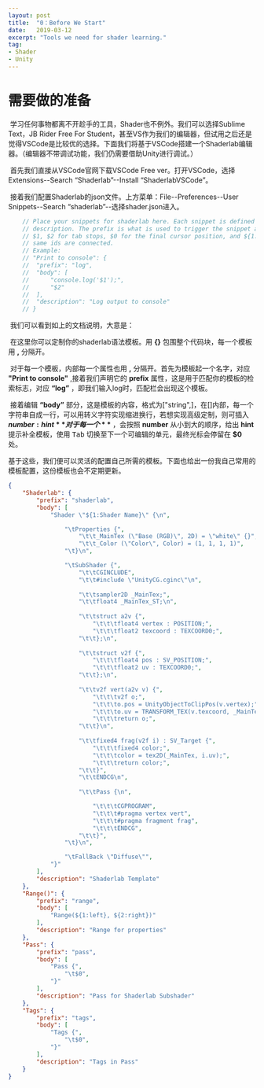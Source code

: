 ```yaml
---
layout: post
title:  "0：Before We Start"
date:   2019-03-12
excerpt: "Tools we need for shader learning."
tag:
- Shader
- Unity
---
```


# 需要做的准备

​	学习任何事物都离不开趁手的工具，Shader也不例外。我们可以选择Sublime Text，JB Rider Free For Student，甚至VS作为我们的编辑器，但试用之后还是觉得VSCode是比较优的选择。下面我们将基于VSCode搭建一个Shaderlab编辑器。（编辑器不带调试功能，我们仍需要借助Unity进行调试。）

​	首先我们直接从VSCode官网下载VSCode Free ver。打开VSCode，选择Extensions--Search “Shaderlab”--Install “ShaderlabVSCode”。

​	接着我们配置Shaderlab的json文件。上方菜单：File--Preferences--User Snippets--Search “shaderlab”--选择shader.json进入。

```C
	// Place your snippets for shaderlab here. Each snippet is defined under a snippet name and has a prefix, body and 
	// description. The prefix is what is used to trigger the snippet and the body will be expanded and inserted. Possible variables are:
	// $1, $2 for tab stops, $0 for the final cursor position, and ${1:label}, ${2:another} for placeholders. Placeholders with the 
	// same ids are connected.
	// Example:
	// "Print to console": {
	// 	"prefix": "log",
	// 	"body": [
	// 		"console.log('$1');",
	// 		"$2"
	// 	],
	// 	"description": "Log output to console"
	// }
```

​	我们可以看到如上的文档说明，大意是：

​	在这里你可以定制你的shaderlab语法模板。用 **{}** 包围整个代码块，每一个模板用 **,** 分隔开。

​	对于每一个模板，内部每一个属性也用 **,** 分隔开。首先为模板起一个名字，对应 **"Print to console"** ,接着我们声明它的 **prefix** 属性，这是用于匹配你的模板的检索标志，对应 **“log”** ，即我们输入log时，匹配栏会出现这个模板。

​	接着编辑 **“body”** 部分，这是模板的内容，格式为["string",]，在[]内部，每一个字符串自成一行，可以用转义字符实现缩进换行，若想实现高级定制，则可插入 **${number:hint}** 对于每一个 **$** ，会按照 **number** 从小到大的顺序，给出 **hint** 提示补全模板，使用 <kbd>Tab</kbd> 切换至下一个可编辑的单元，最终光标会停留在 **$0** 处。

​	基于这些，我们便可以灵活的配置自己所需的模板。下面也给出一份我自己常用的模板配置，这份模板也会不定期更新。

```json
{
	"Shaderlab": {
		"prefix": "shaderlab",
		"body": [
			"Shader \"${1:Shader Name}\" {\n",

				"\tProperties {",
					"\t\t_MainTex (\"Base (RGB)\", 2D) = \"white\" {}",
					"\t\t_Color (\"Color\", Color) = (1, 1, 1, 1)",
				"\t}\n",

				"\tSubShader {",
					"\t\tCGINCLUDE",
					"\t\t#include \"UnityCG.cginc\"\n",
			
					"\t\tsampler2D _MainTex;",
					"\t\tfloat4 _MainTex_ST;\n",
					
					"\t\tstruct a2v {",
						"\t\t\tfloat4 vertex : POSITION;",
						"\t\t\tfloat2 texcoord : TEXCOORD0;",
					"\t\t};\n",
					
					"\t\tstruct v2f {",
						"\t\t\tfloat4 pos : SV_POSITION;",
						"\t\t\tfloat2 uv : TEXCOORD0;",
					"\t\t};\n",
					
					"\t\tv2f vert(a2v v) {",
						"\t\t\tv2f o;",
						"\t\t\to.pos = UnityObjectToClipPos(v.vertex);",
						"\t\t\to.uv = TRANSFORM_TEX(v.texcoord, _MainTex);",
						"\t\t\treturn o;",
					"\t\t}\n",
					
					"\t\tfixed4 frag(v2f i) : SV_Target {",
						"\t\t\tfixed4 color;",
						"\t\t\tcolor = tex2D(_MainTex, i.uv);",
						"\t\t\treturn color;",
					"\t\t}",
					"\t\tENDCG\n",
			
					"\t\tPass {\n",

						"\t\t\tCGPROGRAM",
						"\t\t\t#pragma vertex vert",
						"\t\t\t#pragma fragment frag",
						"\t\t\tENDCG",
					"\t\t}",
				"\t}\n",

				"\tFallBack \"Diffuse\"",
			"}"
		],
		"description": "Shaderlab Template"
	},
	"Range()": {
		"prefix": "range",
		"body": [
			"Range(${1:left}, ${2:right})"
		],
		"description": "Range for properties"
	},
	"Pass": {
		"prefix": "pass",
		"body": [
			"Pass {",
				"\t$0",
			"}"
		],
		"description": "Pass for Shaderlab Subshader"
	},
	"Tags": {
		"prefix": "tags",
		"body": [
			"Tags {",
				"\t$0",
			"}"
		],
		"description": "Tags in Pass"
	}
}
```

